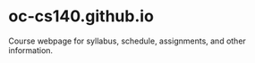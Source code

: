 oc-cs140.github.io
==================

Course webpage for syllabus, schedule, assignments, and other information.
